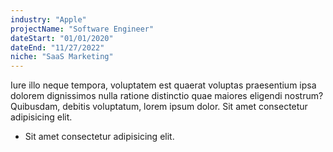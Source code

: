 ```yaml
---
industry: "Apple"
projectName: "Software Engineer"
dateStart: "01/01/2020"
dateEnd: "11/27/2022"
niche: "SaaS Marketing"
---
```


Iure illo neque tempora, voluptatem est quaerat voluptas praesentium ipsa dolorem dignissimos nulla ratione distinctio quae maiores eligendi nostrum? Quibusdam, debitis voluptatum, lorem ipsum dolor. Sit amet consectetur adipisicing elit.

- Sit amet consectetur adipisicing elit.
